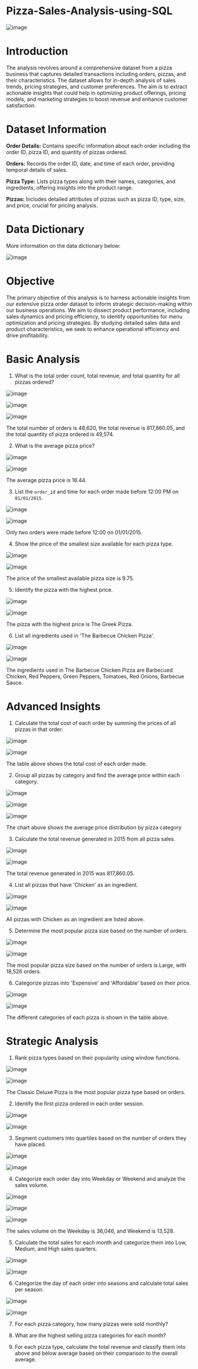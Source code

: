 # Pizza-Sales-Analysis-using-SQL #

![image](https://github.com/Adeola05-pelz/Pizza-Sales-Analysis-using-SQL/assets/111251042/0d26280a-9fcc-4a4e-b732-8179722de0b9)

# Introduction #

The analysis revolves around a comprehensive dataset from a pizza business that captures detailed transactions including orders, pizzas, and their characteristics. The dataset allows for in-depth analysis of sales trends, pricing strategies, and customer preferences. The aim is to extract actionable insights that could help in optimizing product offerings, pricing models, and marketing strategies to boost revenue and enhance customer satisfaction.


# Dataset Information #

**Order Details:** Contains specific information about each order including the order ID, pizza ID, and quantity of pizzas ordered.

**Orders:** Records the order ID, date, and time of each order, providing temporal details of sales.

**Pizza Type:** Lists pizza types along with their names, categories, and ingredients, offering insights into the product range.

**Pizzas:** Includes detailed attributes of pizzas such as pizza ID, type, size, and price, crucial for pricing analysis.


# Data Dictionary #

More information on the data dictionary below:

![image](https://github.com/Adeola05-pelz/Pizza-Sales-Analysis-using-SQL/assets/111251042/0c9345f2-2ec3-4493-bfc3-c3a250c9a495)


# Objective #

The primary objective of this analysis is to harness actionable insights from our extensive pizza order dataset to inform strategic decision-making within our business operations. We aim to dissect product performance, including sales dynamics and pricing efficiency, to identify opportunities for menu optimization and pricing strategies. By studying detailed sales data and product characteristics, we seek to enhance operational efficiency and drive profitability.


# Basic Analysis #

1. What is the total order count, total revenue, and total quantity for all pizzas ordered?


![image](https://github.com/Adeola05-pelz/Pizza-Sales-Analysis-using-SQL/assets/111251042/3199a109-e272-4413-9fab-07430978500c)


![image](https://github.com/Adeola05-pelz/Pizza-Sales-Analysis-using-SQL/assets/111251042/31c68608-bd77-4a75-85c6-7f18bc71ffd9)


![image](https://github.com/Adeola05-pelz/Pizza-Sales-Analysis-using-SQL/assets/111251042/a2c0b46d-4e2e-4eb7-8e46-6296bfd29237)


The total number of orders is 48,620, the total revenue is 817,860.05, and the total quantity of pizza ordered is 49,574.


2. What is the average pizza price?

![image](https://github.com/Adeola05-pelz/Pizza-Sales-Analysis-using-SQL/assets/111251042/c3bc051f-3a98-455b-afd0-e5bbbf91ee89)

![image](https://github.com/Adeola05-pelz/Pizza-Sales-Analysis-using-SQL/assets/111251042/ab1b5ffa-14b5-4191-a685-3ebaf93c564f)
   
The average pizza price is 16.44.

3. List the `order_id` and time for each order made before 12:00 PM on `01/01/2015`.

![image](https://github.com/Adeola05-pelz/Pizza-Sales-Analysis-using-SQL/assets/111251042/8611a495-a234-4384-b9a6-4dcee8ee6262)

![image](https://github.com/Adeola05-pelz/Pizza-Sales-Analysis-using-SQL/assets/111251042/6992cc28-b8ba-433e-a1fe-3165ee175891)


Only two orders were made before 12:00 on 01/01/2015.


4. Show the price of the smallest size available for each pizza type.

![image](https://github.com/Adeola05-pelz/Pizza-Sales-Analysis-using-SQL/assets/111251042/f8bd0cde-aee0-4ac1-be40-96063db2f91b)

![image](https://github.com/Adeola05-pelz/Pizza-Sales-Analysis-using-SQL/assets/111251042/4fc98419-572e-4511-b02a-32a3c746e454)

The price of the smallest available pizza size is 9.75.


5. Identify the pizza with the highest price.

![image](https://github.com/Adeola05-pelz/Pizza-Sales-Analysis-using-SQL/assets/111251042/80523f6f-a7fe-4ff4-ab2f-1e6ae95718d4)


![image](https://github.com/Adeola05-pelz/Pizza-Sales-Analysis-using-SQL/assets/111251042/e2e2759c-54e3-452c-b9c5-afc0b27e91b8)

The pizza with the highest price is The Greek Pizza.


6. List all ingredients used in 'The Barbecue Chicken Pizza'.

![image](https://github.com/Adeola05-pelz/Pizza-Sales-Analysis-using-SQL/assets/111251042/bdb59b1b-d0b9-4e7a-81ea-ba234dad98f7)


![image](https://github.com/Adeola05-pelz/Pizza-Sales-Analysis-using-SQL/assets/111251042/fb20b435-3a0c-4e16-b173-b1ebf3785443)


The ingredients used in The Barbecue Chicken Pizza are Barbecued Chicken, Red Peppers, Green Peppers, Tomatoes, Red Onions, Barbecue Sauce.




# Advanced Insights #


1. Calculate the total cost of each order by summing the prices of all pizzas in that order.

![image](https://github.com/Adeola05-pelz/Pizza-Sales-Analysis-using-SQL/assets/111251042/05709c89-5e1e-4750-85ee-d9a5a1424d70)

![image](https://github.com/Adeola05-pelz/Pizza-Sales-Analysis-using-SQL/assets/111251042/2a06af44-3681-45ba-b601-8e736a4c4d92)


The table above shows the total cost of each order made.


2. Group all pizzas by category and find the average price within each category.


![image](https://github.com/Adeola05-pelz/Pizza-Sales-Analysis-using-SQL/assets/111251042/cc33303b-d799-4647-b8d5-f727128635e9)

![image](https://github.com/Adeola05-pelz/Pizza-Sales-Analysis-using-SQL/assets/111251042/44704bfc-09ee-478c-8506-d7aa52409d3f)


![image](https://github.com/Adeola05-pelz/Pizza-Sales-Analysis-using-SQL/assets/111251042/9a8e4c61-a13d-49ca-a618-7aa29d48f78a)


The chart above shows the average price distribution by pizza category


3. Calculate the total revenue generated in 2015 from all pizza sales.


![image](https://github.com/Adeola05-pelz/Pizza-Sales-Analysis-using-SQL/assets/111251042/252a946a-2d0a-4190-a4b3-5144acedca73)

![image](https://github.com/Adeola05-pelz/Pizza-Sales-Analysis-using-SQL/assets/111251042/76e3e382-7bd5-4fcb-b045-19c3ad5baad7)


The total revenue generated in 2015 was 817,860.05.


4. List all pizzas that have 'Chicken' as an ingredient.

![image](https://github.com/Adeola05-pelz/Pizza-Sales-Analysis-using-SQL/assets/111251042/d9569ac7-1159-41a7-99c3-129f83cbadec)


![image](https://github.com/Adeola05-pelz/Pizza-Sales-Analysis-using-SQL/assets/111251042/6aca3b4f-0a5c-4cfb-bda5-be5e93eb095c)


All pizzas with Chicken as an ingredient are listed above.


5. Determine the most popular pizza size based on the number of orders.
 
![image](https://github.com/Adeola05-pelz/Pizza-Sales-Analysis-using-SQL/assets/111251042/24141606-7015-467d-9f82-375cfe9abd83)

![image](https://github.com/Adeola05-pelz/Pizza-Sales-Analysis-using-SQL/assets/111251042/276dbd20-df5e-4e3b-b662-b0a89ed4962e)

The most popular pizza size based on the number of orders is Large, with 18,526 orders.

6. Categorize pizzas into 'Expensive' and 'Affordable' based on their price.

![image](https://github.com/Adeola05-pelz/Pizza-Sales-Analysis-using-SQL/assets/111251042/fd31b2d0-9e9c-418e-8e72-f24b43cf017f)

![image](https://github.com/Adeola05-pelz/Pizza-Sales-Analysis-using-SQL/assets/111251042/79b04a14-e3ae-468d-8df5-96bf674899e8)

The different categories of each pizza is shown in the table above.



# Strategic Analysis #


1. Rank pizza types based on their popularity using window functions.

![image](https://github.com/Adeola05-pelz/Pizza-Sales-Analysis-using-SQL/assets/111251042/a75b1d85-383c-4a8d-a0c7-930f7f047232)


![image](https://github.com/Adeola05-pelz/Pizza-Sales-Analysis-using-SQL/assets/111251042/63d1c8b1-e743-45bd-b9bb-16e934635977)


The Classic Deluxe Pizza is the most popular pizza type based on orders.


2. Identify the first pizza ordered in each order session.

![image](https://github.com/Adeola05-pelz/Pizza-Sales-Analysis-using-SQL/assets/111251042/f40876d0-a476-4953-acca-197b4c764542)

![image](https://github.com/Adeola05-pelz/Pizza-Sales-Analysis-using-SQL/assets/111251042/a0c8899f-b838-462f-a657-01c25d449d5d)



3. Segment customers into quartiles based on the number of orders they have placed.


![image](https://github.com/Adeola05-pelz/Pizza-Sales-Analysis-using-SQL/assets/111251042/6cd2f16c-e3a6-4ef9-a46a-2b65638d9a8d)


![image](https://github.com/Adeola05-pelz/Pizza-Sales-Analysis-using-SQL/assets/111251042/2c0dc02b-1010-47a8-bbff-e59d9bb3e416)


4. Categorize each order day into Weekday or Weekend and analyze the sales volume.

![image](https://github.com/Adeola05-pelz/Pizza-Sales-Analysis-using-SQL/assets/111251042/986000a8-a94c-4aad-8ec2-07845894888e)


![image](https://github.com/Adeola05-pelz/Pizza-Sales-Analysis-using-SQL/assets/111251042/a908bf2a-915c-4267-bf22-987675bafa42)


![image](https://github.com/Adeola05-pelz/Pizza-Sales-Analysis-using-SQL/assets/111251042/e8b97827-4488-4414-85d8-379794c651c2)


The sales volume on the Weekday is 36,046, and Weekend is 13,528.


5. Calculate the total sales for each month and categorize them into Low, Medium, and High sales quarters.

![image](https://github.com/Adeola05-pelz/Pizza-Sales-Analysis-using-SQL/assets/111251042/39682843-2d4b-4257-81f4-28a78cc1e6bc)


![image](https://github.com/Adeola05-pelz/Pizza-Sales-Analysis-using-SQL/assets/111251042/0d9acdfe-d758-4bf5-a538-1616a5590ffe)


6. Categorize the day of each order into seasons and calculate total sales per season.

![image](https://github.com/Adeola05-pelz/Pizza-Sales-Analysis-using-SQL/assets/111251042/d76bac18-21bc-414d-b59c-7acb4a06c11b)

![image](https://github.com/Adeola05-pelz/Pizza-Sales-Analysis-using-SQL/assets/111251042/9cf6a3bf-c6bb-46a8-9d8c-dbd07f232041)


7. For each pizza category, how many pizzas were sold monthly?




8. What are the highest selling pizza categories for each month?




9. For each pizza type, calculate the total revenue and classify them into above and below average based on their comparison to the overall average.





